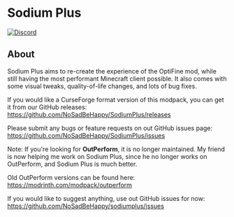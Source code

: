# Sodium Plus

[![Discord](https://img.shields.io/discord/1076964439531720724)](https://discord.com/invite/BCzdyAUeb3)

## About

Sodium Plus aims to re-create the experience of the OptiFine mod, while still having the most performant Minecraft client possible. It also comes with some visual tweaks, quality-of-life changes, and lots of bug fixes.

If you would like a CurseForge format version of this modpack, you can get it from our GitHub releases: https://github.com/NoSadBeHappy/SodiumPlus/releases

Please submit any bugs or feature requests on out GitHub issues page: https://github.com/NoSadBeHappy/SodiumPlus/issues

Note: If you're looking for __OutPerform__, it is no longer maintained. My friend is now helping me work on Sodium Plus, since he no longer works on OutPerform, and Sodium Plus is much better.

Old OutPerform versions can be found here:
https://modrinth.com/modpack/outperform

If you would like to suggest anything, use out GitHub issues for now: https://github.com/NoSadBeHappy/sodiumplus/issues
